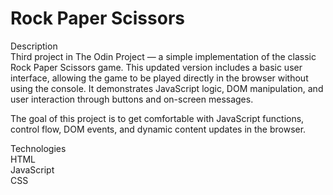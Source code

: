 # Rock Paper Scissors   
Description   
Third project in The Odin Project — a simple implementation of the classic Rock Paper Scissors game. This updated version includes a basic user interface, allowing the game to be played directly in the browser without using the console. It demonstrates JavaScript logic, DOM manipulation, and user interaction through buttons and on-screen messages.   

The goal of this project is to get comfortable with JavaScript functions, control flow, DOM events, and dynamic content updates in the browser.      

Technologies   
HTML   
JavaScript  
CSS